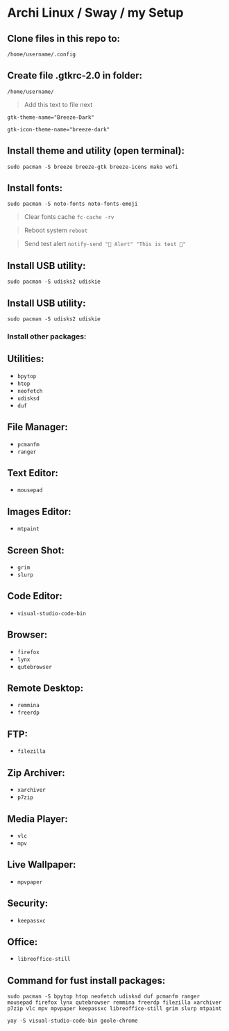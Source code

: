 # Archi Linux / Sway / my Setup

## Clone files in this repo to:
`/home/username/.config `

## Create file .gtkrc-2.0 in folder:
`/home/username/ `

> Add this text to file next

`gtk-theme-name="Breeze-Dark"`

`gtk-icon-theme-name="breeze-dark"`

## Install theme and utility (open terminal):
`sudo pacman -S breeze breeze-gtk breeze-icons mako wofi `

## Install fonts:
`sudo pacman -S noto-fonts noto-fonts-emoji`

> Clear fonts cache `fc-cache -rv`

> Reboot system `reboot`

> Send test alert `notify-send "🔔 Alert" "This is test 🎉"`

## Install USB utility:
`sudo pacman -S udisks2 udiskie`

## Install USB utility:
`sudo pacman -S udisks2 udiskie`

### Install other packages:

## Utilities:
- `bpytop`
- `htop`
- `neofetch`
- `udisksd`
- `duf`

## File Manager:
- `pcmanfm`
- `ranger`

## Text Editor:
- `mousepad`

## Images Editor:
- `mtpaint`

## Screen Shot:
- `grim`
- `slurp`

## Code Editor:
- `visual-studio-code-bin`

## Browser:
- `firefox`
- `lynx`
- `qutebrowser`

## Remote Desktop:
- `remmina`
- `freerdp`

## FTP:
- `filezilla`

## Zip Archiver:
- `xarchiver`
- `p7zip`
  
## Media Player:
- `vlc`
- `mpv`

## Live Wallpaper:
- `mpvpaper`

## Security:
- `keepassxc`

## Office:
- `libreoffice-still`

## Command for fust install packages:
`sudo pacman -S bpytop htop neofetch udisksd duf pcmanfm ranger mousepad firefox lynx qutebrowser remmina freerdp filezilla xarchiver p7zip vlc mpv mpvpaper keepassxc libreoffice-still grim slurp mtpaint`

`yay -S visual-studio-code-bin goole-chrome`

